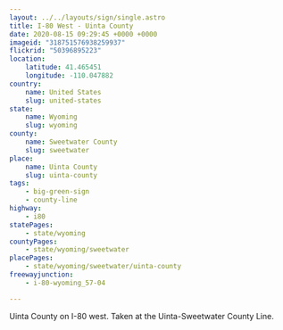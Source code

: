 ```yaml
---
layout: ../../layouts/sign/single.astro
title: I-80 West - Uinta County
date: 2020-08-15 09:29:45 +0000 +0000
imageid: "318751576938259937"
flickrid: "50396895223"
location:
    latitude: 41.465451
    longitude: -110.047882
country:
    name: United States
    slug: united-states
state:
    name: Wyoming
    slug: wyoming
county:
    name: Sweetwater County
    slug: sweetwater
place:
    name: Uinta County
    slug: uinta-county
tags:
    - big-green-sign
    - county-line
highway:
    - i80
statePages:
    - state/wyoming
countyPages:
    - state/wyoming/sweetwater
placePages:
    - state/wyoming/sweetwater/uinta-county
freewayjunction:
    - i-80-wyoming_57-04

---
```

Uinta County on I-80 west.  Taken at the Uinta-Sweetwater County Line.